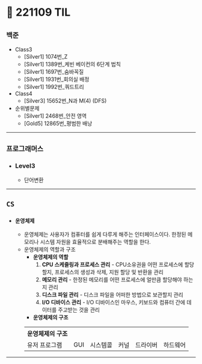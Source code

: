 # 🚩 221109 TIL

## **`백준`**

- Class3
  - [Silver1] 1074번\_Z
  - [Silver1] 1389번\_케빈 베이컨의 6단계 법칙
  - [Silver1] 1697번\_숨바꼭질
  - [Silver1] 1931번\_회의실 배정
  - [Silver1] 1992번\_쿼드트리
- Class4
  - [Silver3] 15652번\_N과 M(4) (DFS)
- 순위별문제
  - [Silver1] 2468번\_안전 영역
  - [Gold5] 12865번\_평범한 배낭

---

## **`프로그래머스`**

- ### Level3
  - 단어변환

---

## **`CS`**

- ### **`운영체제`**
  - 운영체제는 사용자가 컴퓨터를 쉽게 다루게 해주는 인터페이스이다. 한정된 메모리나 시스템 자원을 효율적으로 분배해주는 역할을 한다.
  - 운영체제의 역할과 구조
    - **운영체제의 역할**
      1. **CPU 스케줄링과 프로세스 관리** - CPU소유권을 어떤 프로세스에 할당할지, 프로세스의 생성과 삭제, 지원 할당 및 반환을 관리
      2. **메모리 관리** - 한정된 메모리를 어떤 프로세스에 얼만큼 할당해야 하는지 관리
      3. **디스크 파일 관리** - 디스크 파일을 어떠한 방법으로 보관할지 관리
      4. **I/O 디바이스 관리** - I/O 디바이스인 마우스, 키보드와 컴퓨터 간에 데이터를 주고받는 것을 관리
    - **운영체제의 구조**
    <table>
      <tr>
        <th>운영체제의 구조</th>
      </tr>
      <td>유저 프로그램</td>
      <td>GUI</td>
      <td>시스템콜</td>
      <td>커널</td>
      <td>드라이버</td>
      <td>하드웨어</td>
    </table>

---
